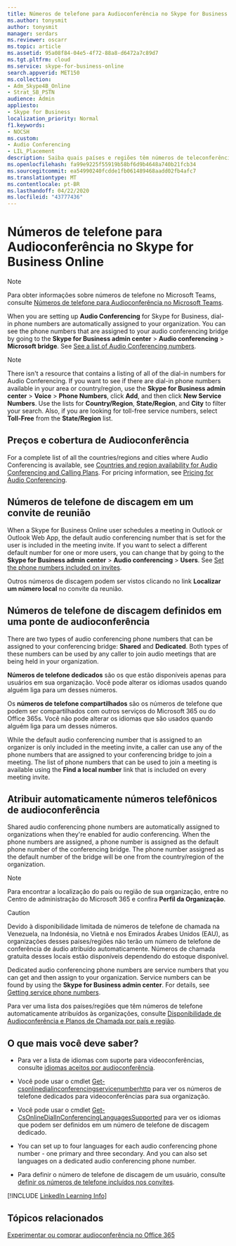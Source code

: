 ```yaml
---
title: Números de telefone para Audioconferência no Skype for Business Online
ms.author: tonysmit
author: tonysmit
manager: serdars
ms.reviewer: oscarr
ms.topic: article
ms.assetid: 95a08f84-04e5-4f72-88a8-d6472a7c89d7
ms.tgt.pltfrm: cloud
ms.service: skype-for-business-online
search.appverid: MET150
ms.collection:
- Adm_Skype4B_Online
- Strat_SB_PSTN
audience: Admin
appliesto:
- Skype for Business
localization_priority: Normal
f1.keywords:
- NOCSH
ms.custom:
- Audio Conferencing
- LIL_Placement
description: Saiba quais países e regiões têm números de teleconferência discada e como eles são atribuídos automaticamente.
ms.openlocfilehash: fa99e9225f55919b58bf6d9b4648a740b21fcb34
ms.sourcegitcommit: ea54990240fcdde1fb061489468aadd02fb4afc7
ms.translationtype: MT
ms.contentlocale: pt-BR
ms.lasthandoff: 04/22/2020
ms.locfileid: "43777436"
---
```

# <a name="phone-numbers-for-audio-conferencing-in-skype-for-business-online"></a>Números de telefone para Audioconferência no Skype for Business Online

> [!NOTE]
> Para obter informações sobre números de telefone no Microsoft Teams, consulte [Números de telefone para Audioconferência no Microsoft Teams](/MicrosoftTeams/phone-numbers-for-audio-conferencing-in-teams).

When you are setting up **Audio Conferencing** for Skype for Business, dial-in phone numbers are automatically assigned to your organization. You can see the phone numbers that are assigned to your audio conferencing bridge by going to the **Skype for Business admin center** > **Audio conferencing** > **Microsoft bridge**. See [See a list of Audio Conferencing numbers](see-a-list-of-audio-conferencing-numbers.md).
  
> [!NOTE]
> There isn't a resource that contains a listing of all of the dial-in numbers for Audio Conferencing. If you want to see if there are dial-in phone numbers available in your area or country/region, use the **Skype for Business admin center** > **Voice** > **Phone Numbers**, click **Add**, and then click **New Service Numbers**. Use the lists for **Country/Region**, **State/Region**, and **City** to filter your search. Also, if you are looking for toll-free service numbers, select **Toll-Free** from the **State/Region** list.
  
## <a name="audio-conferencing-coverage-and-pricing"></a>Preços e cobertura de Audioconferência

For a complete list of all the countries/regions and cities where Audio Conferencing is available, see [Countries and region availability for Audio Conferencing and Calling Plans](/microsoftteams/country-and-region-availability-for-audio-conferencing-and-calling-plans/country-and-region-availability-for-audio-conferencing-and-calling-plans). For pricing information, see [Pricing for Audio Conferencing](https://products.office.com/skype-for-business/audio-conferencing#Requirements).
  
## <a name="dial-in-phone-numbers-in-a-meeting-invite"></a>Números de telefone de discagem em um convite de reunião

When a Skype for Business Online user schedules a meeting in Outlook or Outlook Web App, the default audio conferencing number that is set for the user is included in the meeting invite. If you want to select a different default number for one or more users, you can change that by going to the **Skype for Business admin center** > **Audio conferencing** > **Users**. See [Set the phone numbers included on invites](set-the-phone-numbers-included-on-invites.md).
  
Outros números de discagem podem ser vistos clicando no link **Localizar um número local** no convite da reunião.
  
## <a name="dial-in-phone-numbers-set-on-an-audio-conferencing-bridge"></a>Números de telefone de discagem definidos em uma ponte de audioconferência

There are two types of audio conferencing phone numbers that can be assigned to your conferencing bridge: **Shared** and **Dedicated**. Both types of these numbers can be used by any caller to join audio meetings that are being held in your organization.
  
 **Números de telefone dedicados** são os que estão disponíveis apenas para usuários em sua organização. Você pode alterar os idiomas usados quando alguém liga para um desses números.
  
 Os **números de telefone compartilhados** são os números de telefone que podem ser compartilhados com outros serviços do Microsoft 365 ou do Office 365s. Você não pode alterar os idiomas que são usados quando alguém liga para um desses números.
  
While the default audio conferencing number that is assigned to an organizer is only included in the meeting invite, a caller can use any of the phone numbers that are assigned to your conferencing bridge to join a meeting. The list of phone numbers that can be used to join a meeting is available using the **Find a local number** link that is included on every meeting invite.
  
## <a name="automatically-assigned-audio-conferencing-phone-numbers"></a>Atribuir automaticamente números telefônicos de audioconferência

Shared audio conferencing phone numbers are automatically assigned to organizations when they're enabled for audio conferencing. When the phone numbers are assigned, a phone number is assigned as the default phone number of the conferencing bridge. The phone number assigned as the default number of the bridge will be one from the country/region of the organization.
  
> [!NOTE]
> Para encontrar a localização do país ou região de sua organização, entre no Centro de administração do Microsoft 365 e confira **Perfil da Organização**. 
  
> [!CAUTION]
> Devido à disponibilidade limitada de números de telefone de chamada na Venezuela, na Indonésia, no Vietnã e nos Emirados Árabes Unidos (EAU), as organizações desses países/regiões não terão um número de telefone de conferência de áudio atribuído automaticamente. Números de chamada gratuita desses locais estão disponíveis dependendo do estoque disponível. 
  
Dedicated audio conferencing phone numbers are service numbers that you can get and then assign to your organization. Service numbers can be found by using the **Skype for Business admin center**. For details, see [Getting service phone numbers](/microsoftteams/getting-service-phone-numbers).
  
Para ver uma lista dos países/regiões que têm números de telefone automaticamente atribuídos às organizações, consulte [Disponibilidade de Audioconferência e Planos de Chamada por país e região](/microsoftteams/country-and-region-availability-for-audio-conferencing-and-calling-plans/country-and-region-availability-for-audio-conferencing-and-calling-plans).
  
## <a name="what-else-should-you-know"></a>O que mais você deve saber?

- Para ver a lista de idiomas com suporte para videoconferências, consulte [idiomas aceitos por audioconferência](/MicrosoftTeams/audio-conferencing-supported-languages).
    
- Você pode usar o cmdlet [Get-csonlinedialinconferencingservicenumberhttp](https://go.microsoft.com/fwlink/?LinkId=617691) para ver os números de telefone dedicados para videoconferências para sua organização.
    
- Você pode usar o cmdlet [Get-CsOnlineDialInConferencingLanguagesSupported](https://go.microsoft.com/fwlink/?LinkId=617684) para ver os idiomas que podem ser definidos em um número de telefone de discagem dedicado.
    
- You can set up to four languages for each audio conferencing phone number - one primary and three secondary. And you can also set languages on a dedicated audio conferencing phone number.
    
- Para definir o número de telefone de discagem de um usuário, consulte [definir os números de telefone incluídos nos convites](set-the-phone-numbers-included-on-invites.md).
    
[!INCLUDE [LinkedIn Learning Info](../../common/office/linkedin-learning-info.md)]
   
## <a name="related-topics"></a>Tópicos relacionados

[Experimentar ou comprar audioconferência no Office 365](../audio-conferencing-in-office-365/try-or-purchase-audio-conferencing-in-office-365.md)
